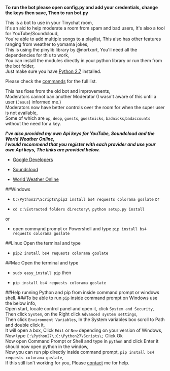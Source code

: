 **To run the bot please open config.py and add your credentials, change the keys then save, Then to run bot.py**

This is a bot to use in your Tinychat room,<br/>
It's an aid to help moderate a room from spam and bad users, It's also a tool for YouTube/Soundcloud,<br/>
You're able to add multiple songs to a playlist, This also has other features ranging from weather to yomama jokes,<br/>
This is using the pinylib library by @nortxort, You'll need all the dependencies for this to work,<br/>
You can install the modules directly in your python library or run them from the bot folder,<br/>
Just make sure you have [Python 2.7](https://www.python.org/downloads/) installed.

Please check the [commands](https://github.com/Tinychat/Tinychat-Bot/wiki) for the full list.

This has fixes from the old bot and improvements,<br/>
Moderators cannot ban another Moderator (I wasn't aware of this until a user (`Jesus`) informed me.)<br/>
Moderators now have better controls over the room for when the super user is not available,<br/>
Some of which are `op`, `deop`, `guests`, `guestnicks`, `badnicks`,`badaccounts` without the need for a key.

***I've also provided my own Api keys for YouTube, Soundcloud and the World Weather Online,<br/>
I would recommend that you register with each provider and use your own Api keys, The links are provided below.***

* [Google Developers](https://developers.google.com)

* [Soundcloud](https://developers.soundcloud.com)

* [World Weather Online](http://developer.worldweatheronline.com/api/)

##Windows
* `C:\Python27\Scripts\pip2 install bs4 requests colorama goslate` or

* `cd c:\Extracted folders directory\ python setup.py install` 

or

* open command prompt or Powershell and type `pip install bs4 requests colorama goslate`

##Linux
Open the terminal and type

* `pip2 install bs4 requests colorama goslate`

##Mac
Open the terminal and type

* `sudo easy_install pip` then

* `pip install bs4 requests colorama goslate`

##Help running Python and pip from inside command prompt or windows shell.
###To be able to run `pip` inside command prompt on Windows use the below info,<br/>
Open start, locate control panel and open it, click `System and Security`,<br/>
Then click `System`, on the Right click `Advanced system settings`,<br/>
Then click `Environment Variables`, In the System variables box scroll to Path and double click it,<br/>
It will open a box, Click `Edit` or `New` depending on your version of Windows,<br/>
Now type `C:\Python27\;C:\Python27\Scripts\;` Click Ok<br/>
Now open Command Prompt or Shell and type in `python` and click Enter it should now open python in the window,<br/>
Now you can run pip directly inside command prompt, `pip install bs4 requests colorama goslate`,<br/>
If this still isn't working for you, Please [contact](https://www.ruddernation.com) me for help.
